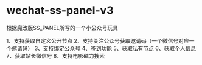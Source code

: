 # wechat-ss-panel-v3

根据魔改版SS_PANEL所写的一个小公众号玩具

1、支持获取自定义公开节点
2、支持关注公众号获取邀请码（一个微信号对应一个邀请码）
3、支持绑定公众号
4、签到功能
5、获取私有节点
6、获取个人信息
7、获取站长微信号
8、支持电影磁力搜索